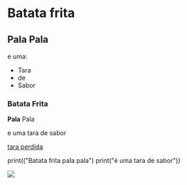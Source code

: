 # Batata frita 

## Pala Pala

e uma:
- Tara
- de 
- Sabor

### Batata Frita

**Pala** Pala

e uma tara de sabor

[tara perdida](https://www.youtube.com/watch?v=WKM07iNFoKY)


print(("Batata frita pala pala")
print("é uma tara de sabor"))


![](https://www.google.com/url?sa=i&url=https%3A%2F%2Fwww.continente.pt%2Fproduto%2Fbatatas-fritas-palha-caseira-pala-pala-7571550.html&psig=AOvVaw0mDCyyHEwHZWqRnOU-Xskm&ust=1699098505492000&source=images&cd=vfe&opi=89978449&ved=0CBEQjRxqFwoTCMjTxajhp4IDFQAAAAAdAAAAABAE)